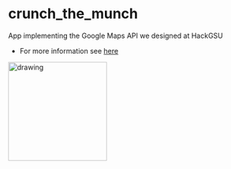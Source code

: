 # crunch_the_munch
App implementing the Google Maps API we designed at HackGSU

 - For more information see [here](https://devpost.com/software/crunch-the-munch)

<img src="https://challengepost-s3-challengepost.netdna-ssl.com/photos/production/software_photos/000/877/889/datas/original.jpg" alt="drawing" width="200"/>
